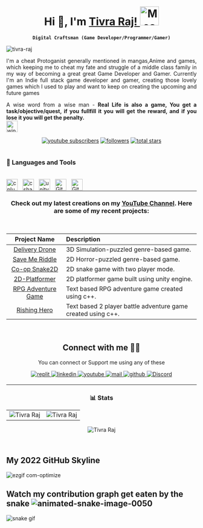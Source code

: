 <div align="center">
  
# Hi 👋, I'm <a href="https://www.linkedin.com/in/tivra-raj-7ba075153/" target="_blank"> Tivra Raj! </a> <img src="https://i.imgur.com/veZrcC7.gif" alt="Meaow" width="50" />
 
**`Digital Craftsman (Game Developer/Programmer/Gamer)`**

<p align="left"> <img src="https://komarev.com/ghpvc/?username=tivra-raj&label=Profile%20views&color=0e75b6&style=flat" alt="tivra-raj" /> </p>
  
<div align="justify"> 
I'm a cheat Protoganist generally mentioned in mangas,Anime and games, which keeping me to cheat my fate and struggle of a middle class family in my way of becoming a great great Game Developer and Gamer.
Currently I'm an Indie full stack game developer and gamer, creating those lovely games which I used to play and want to keep on creating the upcoming and future games 

A wise word from a wise man - **Real Life is also a game, You get a task/objective/quest, if you fullfill it you will get the reward, and if you lose it you will get the penalty.** 
<br>
<img src="https://user-images.githubusercontent.com/107213542/219973625-bd613803-8d1c-437d-99b6-0062b391530e.gif" alt="winking-face-with-tongue" width="30" /> 
</div> 
  
   <p align="center">
      <a href="https://www.youtube.com/channel/UCuluSGxTOwTmzmpJm8mPLDg?sub_confirmation=1">
         <img alt="youtube subscribers" title="Subscribe to my YouTube channel" src="https://custom-icon-badges.demolab.com/youtube/channel/subscribers/UCuluSGxTOwTmzmpJm8mPLDg?color=%23E05D44&label=SUBSCRIBE&logo=video&logoColor=white&style=for-the-badge&labelColor=CE4630"/></a> 
      <a href="https://github.com/Tivra-Raj?tab=followers">
         <img alt="followers" title="Follow me on Github" src="https://custom-icon-badges.demolab.com/github/followers/Tivra-Raj?color=236ad3&labelColor=1155ba&style=for-the-badge&logo=person-add&label=Follow&logoColor=white"/></a>
      <a href="https://github.com/Tivra-Raj?tab=repositories&sort=stargazers">
         <img alt="total stars" title="Total stars on GitHub" src="https://custom-icon-badges.demolab.com/github/stars/Tivra-Raj?color=55960c&style=for-the-badge&labelColor=488207&logo=star"/></a>
   </p>

#

 <div align="left">
  
### 🧰 Languages and Tools

<br>
<img align="left" alt="cplusplus" width="30px"  style="padding-right:10px;" src="https://cdn.jsdelivr.net/gh/devicons/devicon/icons/cplusplus/cplusplus-original.svg"/>
<img align="left" alt="csharp"    width="30px"  style="padding-right:10px;" src="https://cdn.jsdelivr.net/gh/devicons/devicon/icons/csharp/csharp-original.svg" />
<img align="left" alt="unity"     width="30px"  style="padding-right:10px;" src="https://cdn.jsdelivr.net/gh/devicons/devicon/icons/unity/unity-original.svg" />
<img align="left" alt="Git"       width="30px"  style="padding-right:10px;" src="https://cdn.jsdelivr.net/gh/devicons/devicon/icons/git/git-original.svg" />
<img align="left" alt="GitHub"    width="30px"  style="padding-right:10px;" src="https://cdn.jsdelivr.net/gh/devicons/devicon/icons/github/github-original.svg" />
</br> 

  </div>
  
---
  
### Check out my latest creations on my [YouTube Channel](https://www.youtube.com/channel/UCuluSGxTOwTmzmpJm8mPLDg). Here are some of my recent projects: 
<br/>

| Project Name      | Description | 
| :---:        |    :----   |
| [Delivery Drone](https://github.com/Tivra-Raj/Delivery-Drone)   | 3D Simulation-puzzled genre-based game.
| [Save Me Riddle](https://github.com/Tivra-Raj/Save-Me-Riddle)   | 2D Horror-puzzled genre-based game.
| [Co-op Snake2D](https://github.com/Tivra-Raj/Snake-2D)   | 2D snake game with two player mode.
| [2D-Platformer](https://github.com/Tivra-Raj/2D-Platformer-Game/tree/Feature-11-Final-Completion)     | 2D platformer game built using unity engine. 
| [RPG Adventure Game]()     | Text based RPG adventure game created using c++.
| [Rishing Hero](https://github.com/Tivra-Raj/Rising-Heroes-2-Player-Battle-Adventure-Game)     | Text based 2 player battle adventure game created using c++. 
 
<br/>
 
## Connect with me 🤝🏻
You can connect or Support me using any of these 

<a href="https://replit.com/@RajGaming5" target="_blank">
<img src=https://img.shields.io/badge/replit-%2324292e.svg?&style=for-the-badge&logo=replit&logoColor=white alt=replit style="margin-bottom: 5px;" />
</a>
<a href="https://www.linkedin.com/in/tivra-raj-7ba075153/" target="_blank">
<img src=https://img.shields.io/badge/linkedin-%231E77B5.svg?&style=for-the-badge&logo=linkedin&logoColor=white alt=linkedin style="margin-bottom: 5px;" />
</a>
<a href="https://www.youtube.com/channel/UCuluSGxTOwTmzmpJm8mPLDg" target="_blank">
<img src=https://img.shields.io/badge/youtube-%23EE4831.svg?&style=for-the-badge&logo=youtube&logoColor=white alt=youtube style="margin-bottom: 5px;" />
</a>
<a href="mailto:tivraraj19@gmail.com" target="_blank">
<img src=https://img.shields.io/badge/Gmail-D14836?style=for-the-badge&logo=gmail&logoColor=white alt=mail style="margin-bottom: 5px;" />
</a> 
<a href="https://github.com/Tivra-Raj" target="_blank">
<img src=https://img.shields.io/badge/github-%2324292e.svg?&style=for-the-badge&logo=github&logoColor=white alt=github style="margin-bottom: 5px;" />
</a>
<a href="https://discord.com/users/DarkPheoniX#8649"><img alt=" Discord" src="https://img.shields.io/badge/Discord-7289DA?style=for-the-badge&logo=discord&logoColor=white"></a>

<br/>
</a>

---

<p align="left">
  
### 📊 Stats
 
<table>
<tr>
   
<td><img src="https://github-readme-stats.vercel.app/api?username=tivra-raj&include_all_commits=true&count_private=true&show_icons=true&line_height=20&title_color=7A7ADB&icon_color=2234AE&text_color=D3D3D3&bg_color=0,000000,130F40" alt="Tivra Raj" />
    <td><img src="https://github-readme-stats.vercel.app/api/top-langs?username=tivra-raj&show_icons=true&locale=en&layout=compact&title_color=7A7ADB&icon_color=2234AE&text_color=D3D3D3&bg_color=0,000000,130F40" alt="Tivra Raj" /></td>
    
</tr>
</table>

<!-- <div align="center"> -->
<p><img align="center" src="https://github-readme-streak-stats.herokuapp.com/?user=tivra-raj&theme=dark" alt="Tivra Raj" /></p>

<br>
<!-- My contribution graph : -->
<div align="left">


## My 2022 GitHub Skyline
![ezgif com-optimize](https://user-images.githubusercontent.com/107213542/232256644-57fb7bbb-71a1-43f0-999c-ca5df36e219d.gif)

## Watch my contribution graph get eaten by the snake ![animated-snake-image-0050](https://user-images.githubusercontent.com/107213542/232254114-a15566ca-8892-4a40-90d0-3b8e68f054de.gif)

![snake gif](https://github.com/Tivra-Raj/Tivra-Raj/blob/output/github-contribution-grid-snake.gif)
  
</div>

</div>
